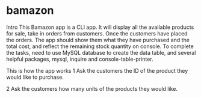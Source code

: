# bamazon

Intro
This Bamazon app is a CLI app. It will display all the available products for sale, take in orders from customers. Once the customers have placed the orders. The app should show them what they have purchased and the total cost, and reflect the remaining stock quantity on console. To complete the tasks, need to use MySQL database to create the data table, and several helpful packages, mysql, inquire and console-table-printer.

This is how the app works
1 Ask the customers the ID of the product they would like to purchase.





2 Ask the customers how many units of the products they would like.
